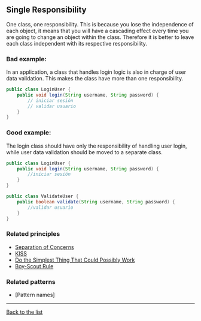 ## Single Responsibility

One class, one responsibility. This is because you lose the independence of each object, it means that you will have a cascading effect every time you are going to change an object within the class. Therefore it is better to leave each class independent with its respective responsibility.

### Bad example:

In an application, a class that handles login logic is also in charge of user data validation. This makes the class have more than one responsibility.

```Java
public class LoginUser {
    public void login(String username, String password) {
        // iniciar sesión
        // validar usuario
    }
}
```

### Good example:

The login class should have only the responsibility of handling user login, while user data validation should be moved to a separate class.

```Java
public class LoginUser {
    public void login(String username, String password) {
        //iniciar sesión
    }
}

public class ValidateUser {
    public boolean validate(String username, String password) {
        //validar usuario
    }
}
```

### Related principles

- [Separation of Concerns](../../principles/general/separationofconcerns.md)
- [KISS](../../principles/general/kiss.md)
- [Do the Simplest Thing That Could Possibly Work](../../principles/general/dothesimplestthing.md)
- [Boy-Scout Rule](../../principles/general/boyscoutrule.md)

### Related patterns

- [Pattern names]

---
[Back to the list](./README.md)